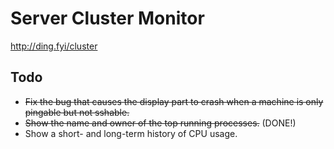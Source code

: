 # Server Cluster Monitor

http://ding.fyi/cluster

## Todo
- ~~Fix the bug that causes the display part to crash when a machine is only pingable but not sshable.~~
- ~~Show the name and owner of the top running processes.~~ (DONE!)
- Show a short- and long-term history of CPU usage.
